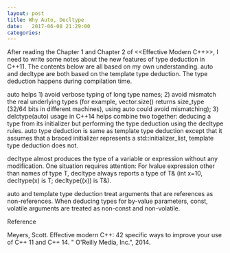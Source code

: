 ```yaml
---
layout: post
title: Why Auto, Decltype
date:   2017-06-08 21:29:00
categories: 
---
```


After reading the Chapter 1 and Chapter 2 of <<Effective Modern C++>>, I need to write some notes about the new features of type deduction in C++11. The contents below are all based on my own understanding.
auto and decltype are both based on the template type deduction. The type deduction happens during compilation time.

auto helps 1) avoid verbose typing of long type names; 2) avoid mismatch the real underlying types (for example, vector.size() returns size_type (32/64 bits in different machines), using auto could avoid mismatching); 3) delctype(auto) usage in C++14 helps combine two together: deducing a type from its initializer but performing the type deduction using the decltype rules. auto type deduction is same as template type deduction except that it assumes that a braced initializer represents a std::initializer_list, template type deduction does not.

decltype almost produces the type of a variable or expression without any modification. One situation requires attention: For lvalue expression other than names of type T, decltype always reports a type of T& (int x=10, decltype(x) is T; decltype((x)) is T&).

auto and template type deduction treat arguments that are references as non-references. When deducing types for by-value parameters, const, volatile arguments are treated as non-const and non-volatile.

Reference

Meyers, Scott. Effective modern C++: 42 specific ways to improve your use of C++ 11 and C++ 14. " O'Reilly Media, Inc.", 2014.
